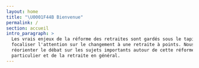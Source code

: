 ```yaml
---
layout: home
title: "\U0001F44B Bienvenue"
permalink: /
section: accueil
intro_paragraph: >
  Les vrais enjeux de la réforme des retraites sont gardés sous le tapis pour
  focaliser l'attention sur le changement à une retraite à points. Nous voulons
  réorienter le débat sur les sujets importants autour de cette réforme en
  particulier et de la retraite en général.
---
```


